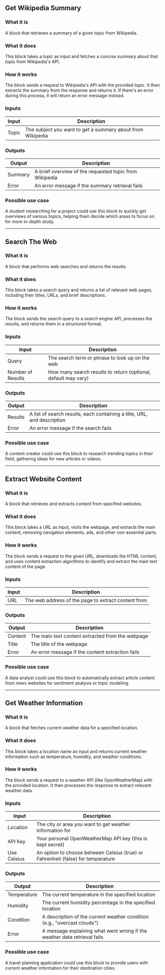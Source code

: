 ## Get Wikipedia Summary

### What it is
A block that retrieves a summary of a given topic from Wikipedia.

### What it does
This block takes a topic as input and fetches a concise summary about that topic from Wikipedia's API.

### How it works
The block sends a request to Wikipedia's API with the provided topic. It then extracts the summary from the response and returns it. If there's an error during this process, it will return an error message instead.

### Inputs
| Input | Description |
|-------|-------------|
| Topic | The subject you want to get a summary about from Wikipedia |

### Outputs
| Output | Description |
|--------|-------------|
| Summary | A brief overview of the requested topic from Wikipedia |
| Error | An error message if the summary retrieval fails |

### Possible use case
A student researching for a project could use this block to quickly get overviews of various topics, helping them decide which areas to focus on for more in-depth study.

---

## Search The Web

### What it is
A block that performs web searches and returns the results.

### What it does
This block takes a search query and returns a list of relevant web pages, including their titles, URLs, and brief descriptions.

### How it works
The block sends the search query to a search engine API, processes the results, and returns them in a structured format.

### Inputs
| Input | Description |
|-------|-------------|
| Query | The search term or phrase to look up on the web |
| Number of Results | How many search results to return (optional, default may vary) |

### Outputs
| Output | Description |
|--------|-------------|
| Results | A list of search results, each containing a title, URL, and description |
| Error | An error message if the search fails |

### Possible use case
A content creator could use this block to research trending topics in their field, gathering ideas for new articles or videos.

---

## Extract Website Content

### What it is
A block that retrieves and extracts content from specified websites.

### What it does
This block takes a URL as input, visits the webpage, and extracts the main content, removing navigation elements, ads, and other non-essential parts.

### How it works
The block sends a request to the given URL, downloads the HTML content, and uses content extraction algorithms to identify and extract the main text content of the page.

### Inputs
| Input | Description |
|-------|-------------|
| URL | The web address of the page to extract content from |

### Outputs
| Output | Description |
|--------|-------------|
| Content | The main text content extracted from the webpage |
| Title | The title of the webpage |
| Error | An error message if the content extraction fails |

### Possible use case
A data analyst could use this block to automatically extract article content from news websites for sentiment analysis or topic modeling.

---

## Get Weather Information

### What it is
A block that fetches current weather data for a specified location.

### What it does
This block takes a location name as input and returns current weather information such as temperature, humidity, and weather conditions.

### How it works
The block sends a request to a weather API (like OpenWeatherMap) with the provided location. It then processes the response to extract relevant weather data.

### Inputs
| Input | Description |
|-------|-------------|
| Location | The city or area you want to get weather information for |
| API Key | Your personal OpenWeatherMap API key (this is kept secret) |
| Use Celsius | An option to choose between Celsius (true) or Fahrenheit (false) for temperature |

### Outputs
| Output | Description |
|--------|-------------|
| Temperature | The current temperature in the specified location |
| Humidity | The current humidity percentage in the specified location |
| Condition | A description of the current weather condition (e.g., "overcast clouds") |
| Error | A message explaining what went wrong if the weather data retrieval fails |

### Possible use case
A travel planning application could use this block to provide users with current weather information for their destination cities.